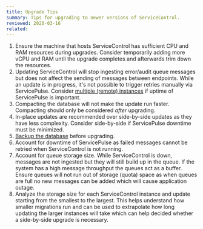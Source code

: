 ```yaml
---
title: Upgrade Tips
summary: Tips for upgrading to newer versions of ServiceControl.
reviewed: 2020-03-16
related:
---
```


1. Ensure the machine that hosts ServiceControl has sufficient CPU and RAM resources during upgrades. Consider temporarily adding more vCPU and RAM until the upgrade completes and afterwards trim down the resources.
1. Updating ServiceControl will stop ingesting error/audit queue messages but does not affect the sending of messages between endpoints. While an update is in progress, it's not possible to trigger retries manually via ServicePulse. Consider [multiple (remote) instances](/servicecontrol/servicecontrol-instances/remotes.md) if uptime of ServicePulse is important.
1. Compacting the database will not make the update run faster. Compacting should only be considered *after* upgrading.
1. In-place updates are recommended over side-by-side updates as they have less complexity. Consider side-by-side if ServicePulse downtime must be minimized.
1. [Backup the database](/servicecontrol/backup-sc-database.md) before upgrading.
1. Account for downtime of ServicePulse as failed messages cannot be retried when ServiceControl is not running.
1. Account for queue storage size. While ServiceControl is down, messages are not ingested but they will still build up in the queue. If the system has a high message throughput the queues act as a buffer. Ensure queues will not run out of storage (quota) space as when queues are full no new messages can be added which will cause application outage.
1. Analyze the storage size for each ServiceControl instance and update starting from the smallest to the largest. This helps understand how smaller migrations run and can be used to extrapolate how long updating the larger instances will take which can help decided whether a side-by-side upgrade is necessary.
